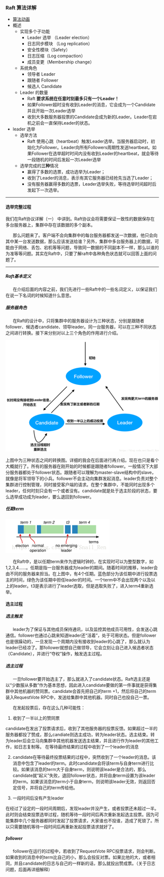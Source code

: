 ### Raft 算法详解

- [算法动画](http://thesecretlivesofdata.com/raft/)
- 概述
   - 实现多个子功能
      - Leader 选举 （Leader election）
      - 日志同步模块 （Log replication）
      - 安全性模块（Safety）
      - 日志压缩（Log compaction）
      - 成员变更（Membership change）
   - 系统角色
      - 领导者 Leader 
      - 跟随者 Follower 
      - 候选人 Candidate 
   - Leader 的数量
       - Raft **要求系统在任意时刻最多只有一个Leader！**
       - 如果Follower超时没有收到Leader的消息，它会成为一个Candidate并且开始一次Leader选举
       - 收到大多数服务器投票的Candidate会成为新的Leader。Leader在宕机之前会一直保持Leader的状态。
- leader 选举
    - 选举方法
        - Raft 使用心跳（heartbeat）触发Leader选举。当服务器启动时，初始化为Follower。Leader向所有Followers周期性发送heartbeat。如果Follower在选举超时时间内没有收到Leader的heartbeat，就会等待一段随机的时间后发起一次Leader选举
    - 选举完成的**三种**情况
        - 赢得了多数的选票，成功选举为Leader；
        - 收到了Leader的消息，表示有其它服务器已经抢先当选了Leader；
        - 没有服务器赢得多数的选票，Leader选举失败，等待选举时间超时后发起下一次选举。
***

#### 选举完整过程

 我们在Raft协议详解（一） 中讲到。Raft协议会将需要保证一致性的数据保存在多台服务器上，集群中存在该数据的多个副本。

      那么问题来了。客户端不会向集群中的每台服务器都发送一次数据，他只会向其中某一台发送数据，那么应该发送给谁？另外，集群中多台服务器上的数据，可能由于网络、丢包、宕机等等问题，导致同一数据的不同副本不一样，那么以谁的为准等等问题。其实在Raft中，只要了解raft中各种角色状态就可以回答上面的问题了。

***

##### Raft基本定义

      在介绍后面的内容之前，我们先进行一些Raft中的一些名词定义，以保证我们在说一下名词的时候知道什么意思。

##### 服务器角色

      在Raft的设计中，只将集群中的服务器设计为三种状态，分别是跟随者follower、候选者candidate、领导leader。同一台服务器，可以在三种不同状态之间进行转换。接下来分别对以上三个角色的作用进行介绍。 
      
![01](../../images/consensus/01.png)


上图中为三种状态之间的转换图。详细的我会在后面进行再介绍。现在也只是看个大概就行了。所有的服务器在刚开始的时候都是跟随者follower。一般情况下大部分服务器都处于follower状态。跟随者可以理解为master-slave结构中的slave，就像是将军领导下的小兵。follower不会主动向集群发起消息。leader负责对整个集群进行控制管理，同时接受客户端的请求。在整个集群中，不能同时出现多个leader，任何时刻只会有一个或者没有。candidate就是处于选主阶段的状态，要么选举成功成为leader，要么退回到follower。

##### 任期term

![01](../../images/consensus/02.png)

      在Raft中，是以任期term来作为逻辑时钟的，在实现时可以为整型数字，如1,2,3,4……。任期是指一台服务器成为leader的期间。随着时间的推移，leader会由不同的服务器来担当。在上图中，有4个任期。蓝色部分为该任期中进行投票选主的时间，绿色为该任期中担任leader的时间。一个term中不会出现两个以及以上的leader。t3是表示进行了leader选取，但是选取失败了，进入term4重新选举。

#### 选主过程
##### 选主触发
      leader为了保证与其他成员保持通讯，以及监控其他成员可用性，会发送心跳通信。follower也通过心跳来知道leader还“活着”，处于可用状态。但是follower也是很躁动的，一旦发现一个周期内没有接收到leader的心跳了，那么就认为leader已经凉了。那follower就想自己做领导，它会立刻让自己进入候选者状态（Candidate），并进行“夺权”操作，触发选主过程。

##### 选主过程
      一旦follower要开始选主了，那么就进入了candidate状态。Raft选主还是以“少数服从多数”作为基本思想，因此进入candidate要做的第一件事就是获得集群中其他机器的赞同票。candidate会首先把自己的term +1，然后将自己的term装入RequestVote RPC中，发送给集群中其他机器。同时自己也投自己一票。

      在发起投票后，存在这么几种可能性：

1. 收到了一半以上的赞同票 

candidate在发出了投票请求后，收到了其他服务器的投票反馈。如果超过一半的服务器都投了赞成，那么candiate则选主成功，转为leader状态。选主结束。转为leader后会立马向集群中其他机器发送选主结果，并且进行作为leader的其他工作，如日志复制等。
在等待最终结果的过程中收到了一个leader的消息 

2. candidate在等待最终投票结果的过程中，突然收到了一个leader的消息。该消息中包含了leader的term。此时candidate会将该term与自身term进行比较。如果该消息的term大于自身term，则说明该leader是合法的，那么candidate就“起义”失败，退回follower状态，并将自身term设置为该leader的term。如果该消息的term小于自身term，则说明该leader无效，则返回否定信号，并将自己的term传给他。

3. 一段时间后没有产生leader 

在经过了设定的一段时间周期后，发现leader并没产生，或者投票还未超过一半。此时则会结束投票选举过程，随机等待一段时间后再次重新发起选主投票。因为可能集群中几个服务器都同时发起了投票请求，大家谁也不投谁，造成了死锁了。所以只需要随机等待一段时间后再重新发起投票请求就好了。

##### follower
      follower在运行的过程中，若收到了RequestVote RPC投票请求，则会判断。如果收到的消息中的term比自己的小，那么会投反对票。如果比他的大，或者相同，并且candidate的日志与自己的一样新的话，那么就投出赞成票。（关于日志问题，后面再详细解释）
